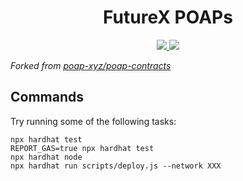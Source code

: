 <div align="center">
  <h1>FutureX POAPs</h1>
  <p>
    <a href="https://github.com/futurex-dev/FutureX-POAPs/actions?query=workflow%3Atest">
      <img src="https://github.com/futurex-dev/FutureX-POAPs/actions/workflows/main.yml/badge.svg">
    </a>
    <a href="https://codecov.io/gh/futurex-dev/FutureX-POAPs" >
      <img src="https://codecov.io/gh/futurex-dev/FutureX-POAPs/branch/main/graph/badge.svg?token=3MFLA63A1L"/>
    </a>
  </p>
</div>

*Forked from [poap-xyz/poap-contracts](https://github.com/poap-xyz/poap-contracts)*

## Commands  

Try running some of the following tasks:

```shell
npx hardhat test
REPORT_GAS=true npx hardhat test
npx hardhat node
npx hardhat run scripts/deploy.js --network XXX
```
